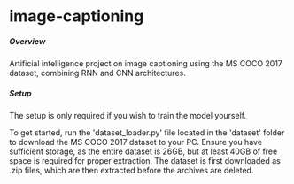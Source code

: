# image-captioning

##### Overview ######
Artificial intelligence project on image captioning using the MS COCO 2017 dataset, combining RNN and CNN architectures.

##### Setup #####
The setup is only required if you wish to train the model yourself.

To get started, run the 'dataset_loader.py' file located in the 'dataset' folder to download the MS COCO 2017 dataset to your PC. Ensure you have sufficient storage, as the entire dataset is 26GB, but at least 40GB of free space is required for proper extraction. The dataset is first downloaded as .zip files, which are then extracted before the archives are deleted.